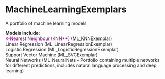 # MachineLearningExemplars
A portfolio of machine learning models


**Models include:**
<br>
<font color="purple">K-Nearest Neighbour (KNN**)</font> (ML_KNNExemplar)
<br>
Linear Regression (ML_LinearRegressionExemplar)
<br>
Logistic Regression (ML_LogisticRegressionExemplar)
<br>
Support Vector Machine (ML_SVCExemplar)
<br>
Neural Networks (ML_NeuralNets – Portfolio containing multiple networks for different predictions, includes natural language processing and deep learning)
